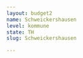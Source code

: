 ```yaml
---
layout: budget2
name: Schweickershausen
level: kommune
state: TH
slug: Schweickershausen

---
```



